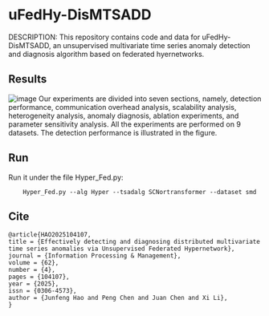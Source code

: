 # uFedHy-DisMTSADD

DESCRIPTION: This repository contains code and data for uFedHy-DisMTSADD, an unsupervised multivariate time series anomaly detection and diagnosis algorithm based on federated hyernetworks.

## Results
![image](https://github.com/user-attachments/assets/d00ad4fd-bac0-40ac-9a0c-8add6313dc44)
Our experiments are divided into seven sections, namely, detection performance, communication overhead analysis, scalability analysis, heterogeneity analysis, anomaly diagnosis, ablation experiments, and parameter sensitivity analysis. All the experiments are performed on 9 datasets. The detection performance is illustrated in the figure.

## Run
Run it under the file Hyper_Fed.py:
```
    Hyper_Fed.py --alg Hyper --tsadalg SCNortransformer --dataset smd
```

## Cite
```
@article{HAO2025104107,
title = {Effectively detecting and diagnosing distributed multivariate time series anomalies via Unsupervised Federated Hypernetwork},
journal = {Information Processing & Management},
volume = {62},
number = {4},
pages = {104107},
year = {2025},
issn = {0306-4573},
author = {Junfeng Hao and Peng Chen and Juan Chen and Xi Li},
}
```



